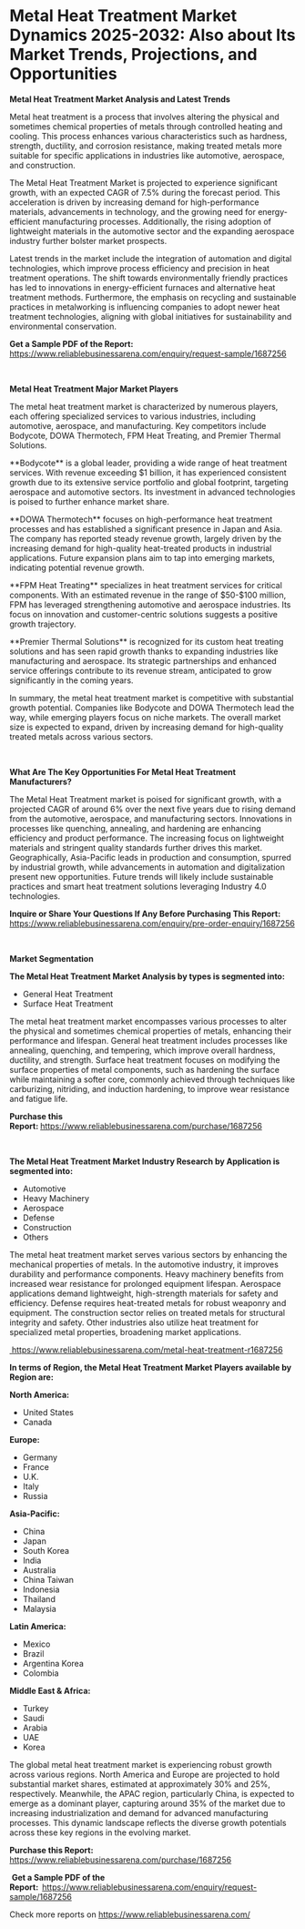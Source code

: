 <p><h1>Metal Heat Treatment Market Dynamics 2025-2032: Also about Its Market Trends, Projections, and Opportunities</h1></p><p><strong>Metal Heat Treatment Market Analysis and Latest Trends</strong></p>
<p><p>Metal heat treatment is a process that involves altering the physical and sometimes chemical properties of metals through controlled heating and cooling. This process enhances various characteristics such as hardness, strength, ductility, and corrosion resistance, making treated metals more suitable for specific applications in industries like automotive, aerospace, and construction.</p><p>The Metal Heat Treatment Market is projected to experience significant growth, with an expected CAGR of 7.5% during the forecast period. This acceleration is driven by increasing demand for high-performance materials, advancements in technology, and the growing need for energy-efficient manufacturing processes. Additionally, the rising adoption of lightweight materials in the automotive sector and the expanding aerospace industry further bolster market prospects.</p><p>Latest trends in the market include the integration of automation and digital technologies, which improve process efficiency and precision in heat treatment operations. The shift towards environmentally friendly practices has led to innovations in energy-efficient furnaces and alternative heat treatment methods. Furthermore, the emphasis on recycling and sustainable practices in metalworking is influencing companies to adopt newer heat treatment technologies, aligning with global initiatives for sustainability and environmental conservation.</p></p>
<p><strong>Get a Sample PDF of the Report:&nbsp;</strong> <a href="https://www.reliablebusinessarena.com/enquiry/request-sample/1687256?utm_campaign=2942&utm_medium=2&utm_source=Github&utm_content=ia&utm_term=31032025&utm_id=metal-heat-treatment">https://www.reliablebusinessarena.com/enquiry/request-sample/1687256</a></p>
<p>&nbsp;</p>
<p><strong>Metal Heat Treatment Major Market Players</strong></p>
<p><p>The metal heat treatment market is characterized by numerous players, each offering specialized services to various industries, including automotive, aerospace, and manufacturing. Key competitors include Bodycote, DOWA Thermotech, FPM Heat Treating, and Premier Thermal Solutions.</p><p>**Bodycote** is a global leader, providing a wide range of heat treatment services. With revenue exceeding $1 billion, it has experienced consistent growth due to its extensive service portfolio and global footprint, targeting aerospace and automotive sectors. Its investment in advanced technologies is poised to further enhance market share.</p><p>**DOWA Thermotech** focuses on high-performance heat treatment processes and has established a significant presence in Japan and Asia. The company has reported steady revenue growth, largely driven by the increasing demand for high-quality heat-treated products in industrial applications. Future expansion plans aim to tap into emerging markets, indicating potential revenue growth.</p><p>**FPM Heat Treating** specializes in heat treatment services for critical components. With an estimated revenue in the range of $50-$100 million, FPM has leveraged strengthening automotive and aerospace industries. Its focus on innovation and customer-centric solutions suggests a positive growth trajectory.</p><p>**Premier Thermal Solutions** is recognized for its custom heat treating solutions and has seen rapid growth thanks to expanding industries like manufacturing and aerospace. Its strategic partnerships and enhanced service offerings contribute to its revenue stream, anticipated to grow significantly in the coming years.</p><p>In summary, the metal heat treatment market is competitive with substantial growth potential. Companies like Bodycote and DOWA Thermotech lead the way, while emerging players focus on niche markets. The overall market size is expected to expand, driven by increasing demand for high-quality treated metals across various sectors.</p></p>
<p>&nbsp;</p>
<p><strong>What Are The Key Opportunities For Metal Heat Treatment Manufacturers?</strong></p>
<p><p>The Metal Heat Treatment market is poised for significant growth, with a projected CAGR of around 6% over the next five years due to rising demand from the automotive, aerospace, and manufacturing sectors. Innovations in processes like quenching, annealing, and hardening are enhancing efficiency and product performance. The increasing focus on lightweight materials and stringent quality standards further drives this market. Geographically, Asia-Pacific leads in production and consumption, spurred by industrial growth, while advancements in automation and digitalization present new opportunities. Future trends will likely include sustainable practices and smart heat treatment solutions leveraging Industry 4.0 technologies.</p></p>
<p><strong>Inquire or Share Your Questions If Any Before Purchasing This Report:</strong> <a href="https://www.reliablebusinessarena.com/enquiry/pre-order-enquiry/1687256?utm_campaign=2942&utm_medium=2&utm_source=Github&utm_content=ia&utm_term=31032025&utm_id=metal-heat-treatment">https://www.reliablebusinessarena.com/enquiry/pre-order-enquiry/1687256</a></p>
<p>&nbsp;</p>
<p><strong>Market Segmentation</strong></p>
<p><strong>The Metal Heat Treatment Market Analysis by types is segmented into:</strong></p>
<p><ul><li>General Heat Treatment</li><li>Surface Heat Treatment</li></ul></p>
<p><p>The metal heat treatment market encompasses various processes to alter the physical and sometimes chemical properties of metals, enhancing their performance and lifespan. General heat treatment includes processes like annealing, quenching, and tempering, which improve overall hardness, ductility, and strength. Surface heat treatment focuses on modifying the surface properties of metal components, such as hardening the surface while maintaining a softer core, commonly achieved through techniques like carburizing, nitriding, and induction hardening, to improve wear resistance and fatigue life.</p></p>
<p><strong>Purchase this Report:&nbsp;</strong><a href="https://www.reliablebusinessarena.com/purchase/1687256?utm_campaign=2942&utm_medium=2&utm_source=Github&utm_content=ia&utm_term=31032025&utm_id=metal-heat-treatment">https://www.reliablebusinessarena.com/purchase/1687256</a></p>
<p>&nbsp;</p>
<p><strong>The Metal Heat Treatment Market Industry Research by Application is segmented into:</strong></p>
<p><ul><li>Automotive</li><li>Heavy Machinery</li><li>Aerospace</li><li>Defense</li><li>Construction</li><li>Others</li></ul></p>
<p><p>The metal heat treatment market serves various sectors by enhancing the mechanical properties of metals. In the automotive industry, it improves durability and performance components. Heavy machinery benefits from increased wear resistance for prolonged equipment lifespan. Aerospace applications demand lightweight, high-strength materials for safety and efficiency. Defense requires heat-treated metals for robust weaponry and equipment. The construction sector relies on treated metals for structural integrity and safety. Other industries also utilize heat treatment for specialized metal properties, broadening market applications.</p></p>
<p><a href="https://www.reliablebusinessarena.com/metal-heat-treatment-r1687256?utm_campaign=2942&utm_medium=2&utm_source=Github&utm_content=ia&utm_term=31032025&utm_id=metal-heat-treatment">&nbsp;https://www.reliablebusinessarena.com/metal-heat-treatment-r1687256</a></p>
<p><strong>In terms of Region, the Metal Heat Treatment Market Players available by Region are:</strong></p>
<p>
    <p> <strong> North America: </strong>
        <ul>
            <li>United States</li>
            <li>Canada</li>
        </ul>
        </p> 
    <p> <strong> Europe: </strong>
        <ul>
            <li>Germany</li>
            <li>France</li>
            <li>U.K.</li>
            <li>Italy</li>
            <li>Russia</li>
        </ul>
        </p> 
    <p> <strong> Asia-Pacific: </strong>
        <ul>
            <li>China</li>
            <li>Japan</li>
            <li>South Korea</li>
            <li>India</li>
            <li>Australia</li>
            <li>China Taiwan</li>
            <li>Indonesia</li>
            <li>Thailand</li>
            <li>Malaysia</li>
        </ul>
        </p> 
    <p> <strong> Latin America: </strong>
        <ul>
            <li>Mexico</li>
            <li>Brazil</li>
            <li>Argentina Korea</li>
            <li>Colombia</li>
        </ul>
        </p> 
    <p> <strong> Middle East & Africa: </strong>
        <ul>
            <li>Turkey</li>
            <li>Saudi</li>
            <li>Arabia</li>
            <li>UAE</li>
            <li>Korea</li>
        </ul>
    </p>
    </p>
<p><p>The global metal heat treatment market is experiencing robust growth across various regions. North America and Europe are projected to hold substantial market shares, estimated at approximately 30% and 25%, respectively. Meanwhile, the APAC region, particularly China, is expected to emerge as a dominant player, capturing around 35% of the market due to increasing industrialization and demand for advanced manufacturing processes. This dynamic landscape reflects the diverse growth potentials across these key regions in the evolving market.</p></p>
<p><strong>Purchase this Report: </strong><a href="https://www.reliablebusinessarena.com/purchase/1687256?utm_campaign=2942&utm_medium=2&utm_source=Github&utm_content=ia&utm_term=31032025&utm_id=metal-heat-treatment">https://www.reliablebusinessarena.com/purchase/1687256</a></p>
<p>&nbsp;<strong>Get a Sample PDF of the Report:&nbsp;&nbsp;</strong><a href="https://www.reliablebusinessarena.com/enquiry/request-sample/1687256?utm_campaign=2942&utm_medium=2&utm_source=Github&utm_content=ia&utm_term=31032025&utm_id=metal-heat-treatment">https://www.reliablebusinessarena.com/enquiry/request-sample/1687256</a></p>
<p><strong></strong></p>
<p>Check more reports on <a href="https://www.reliablebusinessarena.com/?utm_campaign=2942&utm_medium=2&utm_source=Github&utm_content=ia&utm_term=31032025&utm_id=metal-heat-treatment">https://www.reliablebusinessarena.com/</a></p>